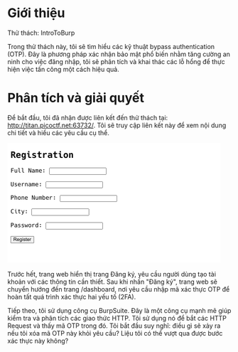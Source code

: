 # Giới thiệu
Thử thách: IntroToBurp

Trong thử thách này, tôi sẽ tìm hiểu các kỹ thuật bypass authentication (OTP). Đây là phương pháp xác nhận bảo mật phổ biến nhằm tăng cường an ninh cho việc đăng nhập, tôi sẽ phân tích và khai thác các lỗ hổng để thực hiện việc tấn công một cách hiệu quả.

# Phân tích và giải quyết

Để bắt đầu, tôi đã nhận được liên kết đến thử thách tại: http://titan.picoctf.net:63732/. Tôi sẽ truy cập liên kết này để xem nội dung chi tiết và hiểu các yêu cầu cụ thể.

![Alt Text](img/hinh6.png)

Trước hết, trang web hiển thị trang Đăng ký, yêu cầu người dùng tạo tài khoản với các thông tin cần thiết. Sau khi nhấn "Đăng ký", trang web sẽ chuyển hướng đến trang /dashboard, nơi yêu cầu nhập mã xác thực OTP để hoàn tất quá trình xác thực hai yếu tố (2FA).

Tiếp theo, tôi sử dụng công cụ BurpSuite. Đây là một công cụ mạnh mẽ giúp kiểm tra và phân tích các giao thức HTTP. Tôi sử dụng nó để bắt các HTTP Request và thấy mã OTP trong đó. Tôi bắt đầu suy nghĩ: điều gì sẽ xảy ra nếu tôi xóa mã OTP này khỏi yêu cầu? Liệu tôi có thể vượt qua được bước xác thực này không? 
